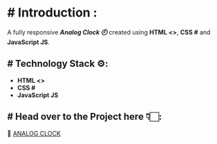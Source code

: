 # # Introduction :
A fully responsive ***Analog Clock 🕘*** created using **HTML <>**, **CSS #** and **JavaScript JS**.

## # Technology Stack ⚙:
* **HTML <>**
* **CSS #**
* **JavaScript JS**

## # Head over to the Project here 👇🏻:
🔗 [ANALOG CLOCK](https://keeratsachdeva.github.io/ANALOG-CLOCK/)
